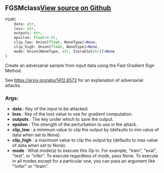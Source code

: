 ## FGSM<span class="tag">class</span><a class="sourcelink" href=https://github.com/fastestimator/fastestimator/blob/r1.0/fastestimator/op/tensorop/gradient/fgsm.py/#L30-L66>View source on Github</a>
```python
FGSM(
	data: str,
	loss: str,
	outputs: str,
	epsilon: float=0.01,
	clip_low: Union[float, NoneType]=None,
	clip_high: Union[float, NoneType]=None,
	mode: Union[NoneType, str, Iterable[str]]=None
)
```
Create an adversarial sample from input data using the Fast Gradient Sign Method.

See https://arxiv.org/abs/1412.6572 for an explanation of adversarial attacks.


<h3>Args:</h3>

* **data** :  Key of the input to be attacked.
* **loss** :  Key of the loss value to use for gradient computation.
* **outputs** :  The key under which to save the output.
* **epsilon** :  The strength of the perturbation to use in the attack.
* **clip_low** :  a minimum value to clip the output by (defaults to min value of data when set to None).
* **clip_high** :  a maximum value to clip the output by (defaults to max value of data when set to None).
* **mode** :  What mode(s) to execute this Op in. For example, "train", "eval", "test", or "infer". To execute        regardless of mode, pass None. To execute in all modes except for a particular one, you can pass an argument        like "!infer" or "!train".




